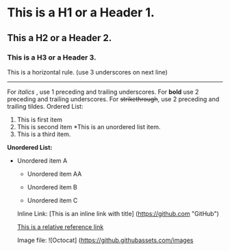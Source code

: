# This is a H1 or a Header 1.
## This a H2 or a Header 2.
### This is a H3 or a Header 3. 
This is a horizontal rule. (use 3 underscores on next line)
___
For _italics_ , use 1 preceding and trailing underscores.
For __bold__ use 2 preceding and trailing underscores.
For ~~strikethrough~~, use 2 preceding and trailing tildes.
Ordered List:
1. This is first item
2. This is second item
*This is an unordered list item.
3. This is a third item.

__Unordered List:__
* Unordered item A
   
    * Unordered item AA
    
   *  Unordered item B
   
   *  Unordered item C
   
   Inline Link:
   [This is an inline link with title] (https://github.com "GitHub")
   
   [This is a relative reference link](/README.md "README File")
   
   Image file:
   ![Octocat] (https://github.githubassets.com/images


